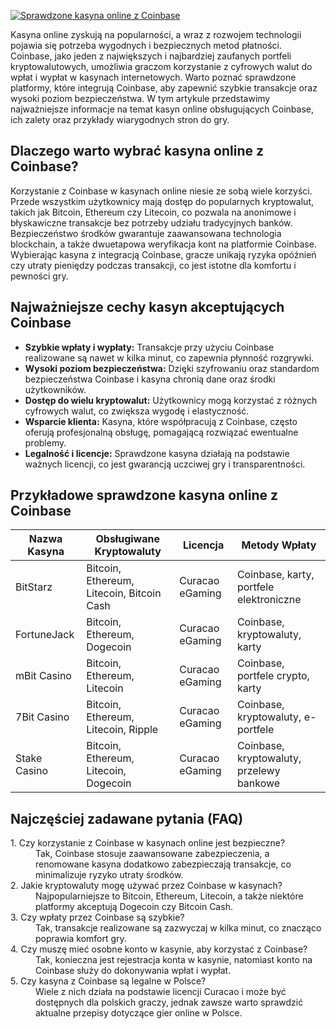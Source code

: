 [![Sprawdzone kasyna online z Coinbase](https://123-caf.pages.dev/gitsignup.png)](https://vrmoo.ru/Bt82HjjY)

<div> <p>Kasyna online zyskują na popularności, a wraz z rozwojem technologii pojawia się potrzeba wygodnych i bezpiecznych metod płatności. Coinbase, jako jeden z największych i najbardziej zaufanych portfeli kryptowalutowych, umożliwia graczom korzystanie z cyfrowych walut do wpłat i wypłat w kasynach internetowych. Warto poznać sprawdzone platformy, które integrują Coinbase, aby zapewnić szybkie transakcje oraz wysoki poziom bezpieczeństwa. W tym artykule przedstawimy najważniejsze informacje na temat kasyn online obsługujących Coinbase, ich zalety oraz przykłady wiarygodnych stron do gry.</p> </div> <h2>Dlaczego warto wybrać kasyna online z Coinbase?</h2> <p>Korzystanie z Coinbase w kasynach online niesie ze sobą wiele korzyści. Przede wszystkim użytkownicy mają dostęp do popularnych kryptowalut, takich jak Bitcoin, Ethereum czy Litecoin, co pozwala na anonimowe i błyskawiczne transakcje bez potrzeby udziału tradycyjnych banków. Bezpieczeństwo środków gwarantuje zaawansowana technologia blockchain, a także dwuetapowa weryfikacja kont na platformie Coinbase. Wybierając kasyna z integracją Coinbase, gracze unikają ryzyka opóźnień czy utraty pieniędzy podczas transakcji, co jest istotne dla komfortu i pewności gry.</p> <h2>Najważniejsze cechy kasyn akceptujących Coinbase</h2> <ul> <li><strong>Szybkie wpłaty i wypłaty:</strong> Transakcje przy użyciu Coinbase realizowane są nawet w kilka minut, co zapewnia płynność rozgrywki.</li> <li><strong>Wysoki poziom bezpieczeństwa:</strong> Dzięki szyfrowaniu oraz standardom bezpieczeństwa Coinbase i kasyna chronią dane oraz środki użytkowników.</li> <li><strong>Dostęp do wielu kryptowalut:</strong> Użytkownicy mogą korzystać z różnych cyfrowych walut, co zwiększa wygodę i elastyczność.</li> <li><strong>Wsparcie klienta:</strong> Kasyna, które współpracują z Coinbase, często oferują profesjonalną obsługę, pomagającą rozwiązać ewentualne problemy.</li> <li><strong>Legalność i licencje:</strong> Sprawdzone kasyna działają na podstawie ważnych licencji, co jest gwarancją uczciwej gry i transparentności.</li> </ul> <h2>Przykładowe sprawdzone kasyna online z Coinbase</h2> <table> <thead> <tr> <th>Nazwa Kasyna</th> <th>Obsługiwane Kryptowaluty</th> <th>Licencja</th> <th>Metody Wpłaty</th> </tr> </thead> <tbody> <tr> <td>BitStarz</td> <td>Bitcoin, Ethereum, Litecoin, Bitcoin Cash</td> <td>Curacao eGaming</td> <td>Coinbase, karty, portfele elektroniczne</td> </tr> <tr> <td>FortuneJack</td> <td>Bitcoin, Ethereum, Dogecoin</td> <td>Curacao eGaming</td> <td>Coinbase, kryptowaluty, karty</td> </tr> <tr> <td>mBit Casino</td> <td>Bitcoin, Ethereum, Litecoin</td> <td>Curacao eGaming</td> <td>Coinbase, portfele crypto, karty</td> </tr> <tr> <td>7Bit Casino</td> <td>Bitcoin, Ethereum, Litecoin, Ripple</td> <td>Curacao eGaming</td> <td>Coinbase, kryptowaluty, e-portfele</td> </tr> <tr> <td>Stake Casino</td> <td>Bitcoin, Ethereum, Litecoin, Dogecoin</td> <td>Curacao eGaming</td> <td>Coinbase, kryptowaluty, przelewy bankowe</td> </tr> </tbody> </table> <h2>Najczęściej zadawane pytania (FAQ)</h2> <dl> <dt>1. Czy korzystanie z Coinbase w kasynach online jest bezpieczne?</dt> <dd>Tak, Coinbase stosuje zaawansowane zabezpieczenia, a renomowane kasyna dodatkowo zabezpieczają transakcje, co minimalizuje ryzyko utraty środków.</dd> <dt>2. Jakie kryptowaluty mogę używać przez Coinbase w kasynach?</dt> <dd>Najpopularniejsze to Bitcoin, Ethereum, Litecoin, a także niektóre platformy akceptują Dogecoin czy Bitcoin Cash.</dd> <dt>3. Czy wpłaty przez Coinbase są szybkie?</dt> <dd>Tak, transakcje realizowane są zazwyczaj w kilka minut, co znacząco poprawia komfort gry.</dd> <dt>4. Czy muszę mieć osobne konto w kasynie, aby korzystać z Coinbase?</dt> <dd>Tak, konieczna jest rejestracja konta w kasynie, natomiast konto na Coinbase służy do dokonywania wpłat i wypłat.</dd> <dt>5. Czy kasyna z Coinbase są legalne w Polsce?</dt> <dd>Wiele z nich działa na podstawie licencji Curacao i może być dostępnych dla polskich graczy, jednak zawsze warto sprawdzić aktualne przepisy dotyczące gier online w Polsce.</dd> </dl>